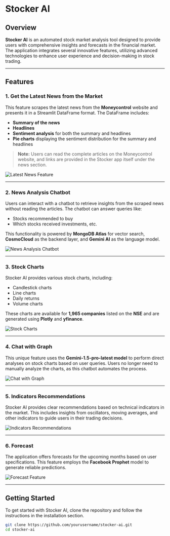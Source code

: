# Stocker AI

## Overview

**Stocker AI** is an automated stock market analysis tool designed to provide users with comprehensive insights and forecasts in the financial market. The application integrates several innovative features, utilizing advanced technologies to enhance user experience and decision-making in stock trading.

---

## Features

### 1. Get the Latest News from the Market
This feature scrapes the latest news from the **Moneycontrol** website and presents it in a Streamlit DataFrame format. The DataFrame includes:

- **Summary of the news**
- **Headlines**
- **Sentiment analysis** for both the summary and headlines
- **Pie charts** displaying the sentiment distribution for the summary and headlines

> **Note:** Users can read the complete articles on the Moneycontrol website, and links are provided in the Stocker app itself under the news section.

![Latest News Feature](path_to_latest_news_image)

---

### 2. News Analysis Chatbot
Users can interact with a chatbot to retrieve insights from the scraped news without reading the articles. The chatbot can answer queries like:

- Stocks recommended to buy
- Which stocks received investments, etc.

This functionality is powered by **MongoDB Atlas** for vector search, **CosmoCloud** as the backend layer, and **Gemini AI** as the language model.

![News Analysis Chatbot](path_to_chatbot_image)

---

### 3. Stock Charts
Stocker AI provides various stock charts, including:

- Candlestick charts
- Line charts
- Daily returns
- Volume charts

These charts are available for **1,965 companies** listed on the **NSE** and are generated using **Plotly** and **yfinance**.

![Stock Charts](path_to_stock_charts_image)

---

### 4. Chat with Graph
This unique feature uses the **Gemini-1.5-pro-latest model** to perform direct analyses on stock charts based on user queries. Users no longer need to manually analyze the charts, as this chatbot automates the process.

![Chat with Graph](path_to_chat_with_graph_image)

---

### 5. Indicators Recommendations
Stocker AI provides clear recommendations based on technical indicators in the market. This includes insights from oscillators, moving averages, and other indicators to guide users in their trading decisions.

![Indicators Recommendations](path_to_indicators_image)

---

### 6. Forecast
The application offers forecasts for the upcoming months based on user specifications. This feature employs the **Facebook Prophet** model to generate reliable predictions.

![Forecast Feature](path_to_forecast_image)

---

## Getting Started

To get started with Stocker AI, clone the repository and follow the instructions in the installation section.

```bash
git clone https://github.com/yourusername/stocker-ai.git
cd stocker-ai
